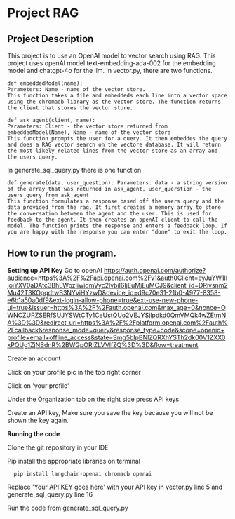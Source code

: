 # Project RAG
## Project Description
This project is to use an OpenAI model to vector search using RAG. This project uses openAI model text-embedding-ada-002 for the embedding model and chatgpt-4o for the llm. In vector.py, there are two functions. 

    def embeddedModel(name):
    Parameters: Name - name of the vector store. 
    This function takes a file and embeddeds each line into a vector space using the chromadb library as the vector store. The function returns the client that stores the vector store.

    def ask_agent(client, name):
    Parameters: Client - the vector store returned from embeddedModel(Name), Name - name of the vector store
    This function prompts the user for a query. It then embeddes the query and does a RAG vector search on the vectore database. It will return the most likely related lines from the vector store as an array and the users query.

In generate_sql_query.py there is one function 

    def generate(data, user_question): Parameters: data - a string version of the array that was returned in ask_agent, user_querstion - the users query from ask_agent
    This function formulates a response based off the users query and the data provided from the rag. It first creates a memory array to store the conversation between the agent and the user. This is used for feedback to the agent. It then creates an openAI client to call the model. The function prints the response and enters a feedback loop. If you are happy with the response you can enter "done" to exit the loop. 
    

    

## How to run the program.

**Setting up API Key**
  Go to openAI 
  https://auth.openai.com/authorize?audience=https%3A%2F%2Fapi.openai.com%2Fv1&auth0Client=eyJuYW1lIjoiYXV0aDAtc3BhLWpzIiwidmVyc2lvbiI6IjEuMjEuMCJ9&client_id=DRivsnm2Mu42T3KOpqdtwB3NYviHYzwD&device_id=d9c70e31-21b0-4977-8358-e6b1a50a0df9&ext-login-allow-phone=true&ext-use-new-phone-ui=true&issuer=https%3A%2F%2Fauth.openai.com&max_age=0&nonce=OWNCZURZSERfSUJYSWtCTy1CeUstQUo2VEJYSjlpdkd0QmVMQk4wZEtmNA%3D%3D&redirect_uri=https%3A%2F%2Fplatform.openai.com%2Fauth%2Fcallback&response_mode=query&response_type=code&scope=openid+profile+email+offline_access&state=Smg5blpBNlZQRXhYSTh2dk00V1ZXX0xPQUg1ZjNBdnR%2BWGpORlZLVVlfZQ%3D%3D&flow=treatment
  
  Create an account
  
  Click on your profile pic in the top right corner
  
  Click on 'your profile'
  
  Under the Organization tab on the right side press API keys
  
  Create an API key, Make sure you save the key because you will not be shown the key again.


  **Running the code**
  
  Clone the git repository in your IDE
  
  Pip install the appropriate libraries on terminal
  
      pip install langchain-openai chromadb openai
  
  Replace 'Your API KEY goes here' with your API key in vector.py line 5 and generate_sql_query.py line 16
  
  Run the code from generate_sql_query.py
      
        
